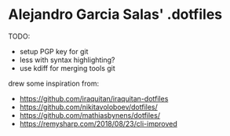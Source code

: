 # Alejandro Garcia Salas' .dotfiles

TODO:
* setup PGP key for git
* less with syntax highlighting?
* use kdiff for merging tools git

drew some inspiration from:
* https://github.com/iraquitan/iraquitan-dotfiles
* https://github.com/nikitavoloboev/dotfiles/
* https://github.com/mathiasbynens/dotfiles/
* https://remysharp.com/2018/08/23/cli-improved

